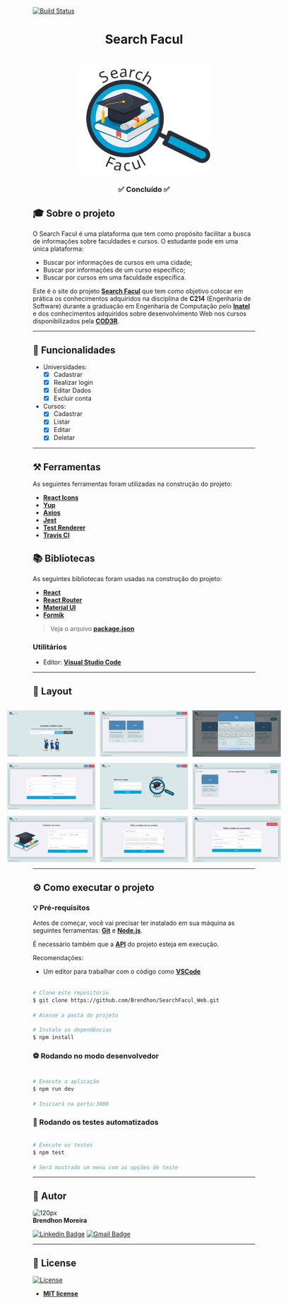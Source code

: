 [![Build Status](https://travis-ci.com/Brendhon/SearchFacul_Web.svg?branch=main)](https://travis-ci.com/Brendhon/SearchFacul_Web)

<h1 align="center">Search Facul</h1>
<h1 align="center">
    <img align="center" src="src\assets\img\logo2.svg" width="300px;" alt="logo"/>
</h1>
<h3 align="center">✅ Concluído ✅</h3>

## 🎓 Sobre o projeto

O Search Facul é uma plataforma que tem como propósito facilitar a busca de informações sobre faculdades e cursos. O estudante pode em uma única plataforma: 
 - Buscar por informações de cursos em uma cidade;
 - Buscar por informações de um curso específico;
 - Buscar por cursos em uma faculdade específica.

Este é o site do projeto **[Search Facul](https://github.com/Brendhon/SearchFacul_API)** que tem como objetivo colocar em prática os conhecimentos adquiridos na disciplina de **C214** (Engenharia de Software) durante a graduação em Engenharia de Computação pelo **[Inatel](https://inatel.br/home/)** e dos conhecimentos adquiridos sobre desenvolvimento Web nos cursos disponibilizados pela **[COD3R](https://www.cod3r.com.br/)**.

---

## 🎯 Funcionalidades

- Universidades:
  - [x] Cadastrar
  - [x] Realizar login 
  - [x] Editar Dados
  - [x] Excluir conta

- Cursos:
  - [x] Cadastrar
  - [x] Listar
  - [x] Editar
  - [x] Deletar
---

## ⚒️ Ferramentas

As seguintes ferramentas foram utilizadas na construção do projeto:

 - **[React Icons](https://react-icons.github.io/react-icons/)**
 - **[Yup](https://github.com/jquense/yup)**
 - **[Axios](https://github.com/axios/axios)**
 - **[Jest](https://jestjs.io/)**
 - **[Test Renderer](https://www.npmjs.com/package/react-test-renderer)**
 - **[Travis CI](https://travis-ci.com/)**

## 📚 Bibliotecas

As seguintes bibliotecas foram usadas na construção do projeto:

- **[React](https://pt-br.reactjs.org/)**
- **[React Router](https://reactrouter.com/)**
- **[Material UI](https://material-ui.com/pt/)**
- **[Formik](https://formik.org/)**

> Veja o arquivo  **[package.json](https://github.com/Brendhon/SearchFacul_Web/blob/main/package.json)**

### Utilitários
- Editor:  **[Visual Studio Code](https://code.visualstudio.com/)**
---

## 🎨 Layout

<p align="center" style="display: flex; flex-direction: column; align-items: flex-start; justify-content: center;">
    <p align="center" style="display: flex; align-items: flex-start; justify-content: center;">
    <img alt="search page" style="margin-right: 10px"
    src="src\assets\screenshots\search.png" width="200px">
    <img alt="result page" style="margin-right: 10px" src="src\assets\screenshots\result.png" width="200px">
    <img alt="infoCard page" 
    src="src\assets\screenshots\infoCard.png" width="200px">
    </p>
    <p align="center" style="display: flex; align-items: flex-start; justify-content: center;">
    <img alt="university register page" style="margin-right: 10px" src="src\assets\screenshots\universityRegister.png" width="200px">
    <img alt="login page" style="margin-right: 10px"
    src="src\assets\screenshots\login.png" width="200px">
    <img alt="profile page"
    src="src\assets\screenshots\profile.png" width="200px">
    </p>
    <p align="center" style="display: flex; align-items: flex-start; justify-content: center;">
    <img alt="course register page" style="margin-right: 10px" 
    src="src\assets\screenshots\courseRegister.png" width="200px">
    <img alt="course update page" style="margin-right: 10px" src="src\assets\screenshots\courseUpdate.png" width="200px">
    <img alt="university update page" 
    src="src\assets\screenshots\universityUpdate.png" width="200px">
    </p>
</p>

---
## ⚙️ Como executar o projeto

### 💡 Pré-requisitos

Antes de começar, você vai precisar ter instalado em sua máquina as seguintes ferramentas:
**[Git](https://git-scm.com)** e **[Node.js](https://nodejs.org/en/)**.<br> 

É necessário também que a **[API](https://github.com/Brendhon/SearchFacul_API)** do projeto esteja em execução.

Recomendações:
* Um editor para trabalhar com o código como **[VSCode](https://code.visualstudio.com/)**
```bash

# Clone este repositório
$ git clone https://github.com/Brendhon/SearchFacul_Web.git

# Acesse a pasta do projeto

# Instale as dependências
$ npm install

```
### ⚽ Rodando no modo desenvolvedor

```bash

# Execute a aplicação
$ npm run dev

# Iniciará na porta:3000

```

### 🤖 Rodando os testes automatizados

```bash

# Execute os testes
$ npm test

# Será mostrado um menu com as opções de teste

```


---

## 👥 Autor
<img style="border-radius: 20%;" src="https://avatars.githubusercontent.com/u/52840078?v=4" width="120px;" alt="120px"/><br>
**Brendhon Moreira**

[![Linkedin Badge](https://img.shields.io/badge/-Brendhon-blue?style=flat-square&logo=Linkedin&logoColor=white&link=https://www.linkedin.com/in/brendhon-moreira)](https://www.linkedin.com/in/brendhon-moreira)
[![Gmail Badge](https://img.shields.io/badge/-brendhon.e.c.m@gmail.com-c14438?style=flat-square&logo=Gmail&logoColor=white&link=mailto:brendhon.e.c.m@gmail.com)](mailto:brendhon.e.c.m@gmail.com)

---
## 📝 License
[![License](https://img.shields.io/apm/l/vim-mode?color=blue)](http://badges.mit-license.org)

- **[MIT license](https://choosealicense.com/licenses/mit/)**
